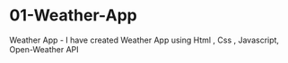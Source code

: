 # 01-Weather-App
Weather App - I have created Weather App using Html , Css , Javascript, Open-Weather API
